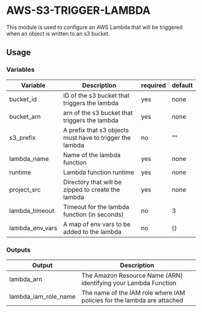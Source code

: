 # AWS-S3-TRIGGER-LAMBDA

This module is used to configure an AWS Lambda that will be triggered when an object
is written to an s3 bucket.

## Usage

### Variables

| Variable        | Description                                              | required | default |
| --------------- | -------------------------------------------------------- | -------- | ------- |
| bucket_id       | ID of the s3 bucket that triggers the lambda             | yes      | none    |
| bucket_arn      | arn of the s3 bucket that triggers the lambda            | yes      | none    |
| s3_prefix       | A prefix that s3 objects must have to trigger the lambda | no       | ""      |
| lambda_name     | Name of the lambda function                              | yes      | none    |
| runtime         | Lambda function runtime                                  | yes      | none    |
| project_src     | Directory that will be zipped to create the lambda       | yes      | none    |
| lambda_timeout  | Timeout for the lambda function (in seconds)             | no       | 3       |
| lambda_env_vars | A map of env vars to be added to the lambda              | no       | {}      |

### Outputs

| Output               | Description                                                             |
| -------------------- | ----------------------------------------------------------------------- |
| lambda_arn           | The Amazon Resource Name (ARN) identifying your Lambda Function         |
| lambda_iam_role_name | The name of the IAM role where IAM policies for the lambda are attached |
